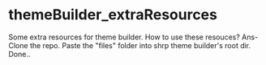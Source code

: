 # themeBuilder_extraResources
Some extra resources for theme builder.
How to use these resouces?
Ans- Clone the repo. Paste the "files" folder into shrp theme builder's root dir.
Done..
